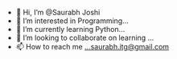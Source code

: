- 👋 Hi, I’m @Saurabh Joshi
- 👀 I’m interested in Programming...
- 🌱 I’m currently learning Python...
- 💞️ I’m looking to collaborate on learning ...
- 📫 How to reach me ...saurabh.itg@gmail.com

<!---
saurabh-itg/saurabh-itg is a ✨ special ✨ repository because its `README.md` (this file) appears on your GitHub profile.
You can click the Preview link to take a look at your changes.
--->
